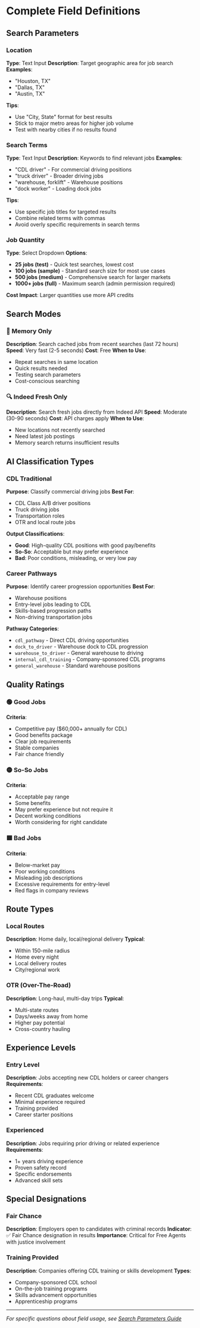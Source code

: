 # Complete Field Definitions

## Search Parameters

### Location
**Type**: Text Input
**Description**: Target geographic area for job search
**Examples**:
- "Houston, TX"
- "Dallas, TX"
- "Austin, TX"

**Tips**:
- Use "City, State" format for best results
- Stick to major metro areas for higher job volume
- Test with nearby cities if no results found

### Search Terms
**Type**: Text Input
**Description**: Keywords to find relevant jobs
**Examples**:
- "CDL driver" - For commercial driving positions
- "truck driver" - Broader driving jobs
- "warehouse, forklift" - Warehouse positions
- "dock worker" - Loading dock jobs

**Tips**:
- Use specific job titles for targeted results
- Combine related terms with commas
- Avoid overly specific requirements in search terms

### Job Quantity
**Type**: Select Dropdown
**Options**:
- **25 jobs (test)** - Quick test searches, lowest cost
- **100 jobs (sample)** - Standard search size for most use cases
- **500 jobs (medium)** - Comprehensive search for larger markets
- **1000+ jobs (full)** - Maximum search (admin permission required)

**Cost Impact**: Larger quantities use more API credits

## Search Modes

### 💾 Memory Only
**Description**: Search cached jobs from recent searches (last 72 hours)
**Speed**: Very fast (2-5 seconds)
**Cost**: Free
**When to Use**:
- Repeat searches in same location
- Quick results needed
- Testing search parameters
- Cost-conscious searching

### 🔍 Indeed Fresh Only
**Description**: Search fresh jobs directly from Indeed API
**Speed**: Moderate (30-90 seconds)
**Cost**: API charges apply
**When to Use**:
- New locations not recently searched
- Need latest job postings
- Memory search returns insufficient results

## AI Classification Types

### CDL Traditional
**Purpose**: Classify commercial driving jobs
**Best For**:
- CDL Class A/B driver positions
- Truck driving jobs
- Transportation roles
- OTR and local route jobs

**Output Classifications**:
- **Good**: High-quality CDL positions with good pay/benefits
- **So-So**: Acceptable but may prefer experience
- **Bad**: Poor conditions, misleading, or very low pay

### Career Pathways
**Purpose**: Identify career progression opportunities
**Best For**:
- Warehouse positions
- Entry-level jobs leading to CDL
- Skills-based progression paths
- Non-driving transportation jobs

**Pathway Categories**:
- `cdl_pathway` - Direct CDL driving opportunities
- `dock_to_driver` - Warehouse dock to CDL progression
- `warehouse_to_driver` - General warehouse to driving
- `internal_cdl_training` - Company-sponsored CDL programs
- `general_warehouse` - Standard warehouse positions

## Quality Ratings

### 🟢 Good Jobs
**Criteria**:
- Competitive pay ($60,000+ annually for CDL)
- Good benefits package
- Clear job requirements
- Stable companies
- Fair chance friendly

### 🟡 So-So Jobs
**Criteria**:
- Acceptable pay range
- Some benefits
- May prefer experience but not require it
- Decent working conditions
- Worth considering for right candidate

### 🟥 Bad Jobs
**Criteria**:
- Below-market pay
- Poor working conditions
- Misleading job descriptions
- Excessive requirements for entry-level
- Red flags in company reviews

## Route Types

### Local Routes
**Description**: Home daily, local/regional delivery
**Typical**:
- Within 150-mile radius
- Home every night
- Local delivery routes
- City/regional work

### OTR (Over-The-Road)
**Description**: Long-haul, multi-day trips
**Typical**:
- Multi-state routes
- Days/weeks away from home
- Higher pay potential
- Cross-country hauling

## Experience Levels

### Entry Level
**Description**: Jobs accepting new CDL holders or career changers
**Requirements**:
- Recent CDL graduates welcome
- Minimal experience required
- Training provided
- Career starter positions

### Experienced
**Description**: Jobs requiring prior driving or related experience
**Requirements**:
- 1+ years driving experience
- Proven safety record
- Specific endorsements
- Advanced skill sets

## Special Designations

### Fair Chance
**Description**: Employers open to candidates with criminal records
**Indicator**: ✅ Fair Chance designation in results
**Importance**: Critical for Free Agents with justice involvement

### Training Provided
**Description**: Companies offering CDL training or skills development
**Types**:
- Company-sponsored CDL school
- On-the-job training programs
- Skills advancement opportunities
- Apprenticeship programs

---
*For specific questions about field usage, see [Search Parameters Guide](search-parameters.md)*
